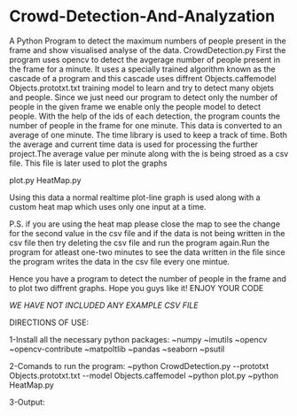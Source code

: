# Crowd-Detection-And-Analyzation
A Python Program to detect the maximum numbers of people present in the frame and show visualised analyse of the data.
CrowdDetection.py First the program uses opencv to detect the avgerage number of people present in the frame for a minute. It uses a specially trained algorithm known as the cascade of a program and this cascade uses diffrent Objects.caffemodel Objects.prototxt.txt training model to learn and try to detect many objets and people. Since we just need our program to detect only the number of people in the given frame we enable only the people model to detect people. With the help of the ids of each detection, the program counts the number of people in the frame for one minute. This data is converted to an average of one minute. The time library is used to keep a track of time. Both the average and current time data is used for processing the further project.The average value per minute along with the is being stroed as a csv file. This file is later used to plot the graphs

plot.py HeatMap.py

Using this data a normal realtime plot-line graph is used along with a custom heat map which uses only one input at a time.

P.S. if you are using the heat map please close the map to see the change for the second value in the csv file and if the data is not being written in the csv file then try deleting the csv file and run the program again.Run the program for atleast one-two minutes to see the data written in the file since the program writes the data in the csv file every one mintue.

Hence you have a program to detect the number of people in the frame and to plot two diffrent graphs. Hope you guys like it! ENJOY YOUR CODE


*WE HAVE NOT INCLUDED ANY EXAMPLE CSV FILE*



DIRECTIONS OF USE:

1-Install all the necessary python packages:
  ~numpy
  ~imutils
  ~opencv
  ~opencv-contribute
  ~matpoltlib
  ~pandas
  ~seaborn
  ~psutil
  
 2-Comands to run the program:
  ~python CrowdDetection.py --prototxt Objects.prototxt.txt --model Objects.caffemodel
  ~python plot.py
  ~python HeatMap.py
 
 3-Output:

